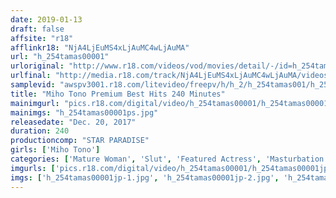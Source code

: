 ```yaml
---
date: 2019-01-13
draft: false
affsite: "r18"
afflinkr18: "NjA4LjEuMS4xLjAuMC4wLjAuMA"
url: "h_254tamas00001"
urloriginal: "http://www.r18.com/videos/vod/movies/detail/-/id=h_254tamas00001"
urlfinal: "http://media.r18.com/track/NjA4LjEuMS4xLjAuMC4wLjAuMA/videos/vod/movies/detail/-/id=h_254tamas00001"
samplevid: "awspv3001.r18.com/litevideo/freepv/h/h_2/h_254tamas001/h_254tamas001_dmb_w.mp4"
title: "Miho Tono Premium Best Hits 240 Minutes"
mainimgurl: "pics.r18.com/digital/video/h_254tamas00001/h_254tamas00001ps.jpg"
mainimgs: "h_254tamas00001ps.jpg"
releasedate: "Dec. 20, 2017"
duration: 240
productioncomp: "STAR PARADISE"
girls: ['Miho Tono']
categories: ['Mature Woman', 'Slut', 'Featured Actress', 'Masturbation', 'Footjob', 'Over 4 Hours', 'Hi-Def', 'Actress Best Compilation']
imgurls: ['pics.r18.com/digital/video/h_254tamas00001/h_254tamas00001jp-1.jpg', 'pics.r18.com/digital/video/h_254tamas00001/h_254tamas00001jp-2.jpg', 'pics.r18.com/digital/video/h_254tamas00001/h_254tamas00001jp-3.jpg', 'pics.r18.com/digital/video/h_254tamas00001/h_254tamas00001jp-4.jpg', 'pics.r18.com/digital/video/h_254tamas00001/h_254tamas00001jp-5.jpg', 'pics.r18.com/digital/video/h_254tamas00001/h_254tamas00001jp-6.jpg', 'pics.r18.com/digital/video/h_254tamas00001/h_254tamas00001jp-7.jpg', 'pics.r18.com/digital/video/h_254tamas00001/h_254tamas00001jp-8.jpg', 'pics.r18.com/digital/video/h_254tamas00001/h_254tamas00001jp-9.jpg', 'pics.r18.com/digital/video/h_254tamas00001/h_254tamas00001jp-10.jpg', 'pics.r18.com/digital/video/h_254tamas00001/h_254tamas00001jp-11.jpg', 'pics.r18.com/digital/video/h_254tamas00001/h_254tamas00001jp-12.jpg', 'pics.r18.com/digital/video/h_254tamas00001/h_254tamas00001jp-13.jpg', 'pics.r18.com/digital/video/h_254tamas00001/h_254tamas00001jp-14.jpg', 'pics.r18.com/digital/video/h_254tamas00001/h_254tamas00001jp-15.jpg', 'pics.r18.com/digital/video/h_254tamas00001/h_254tamas00001jp-16.jpg', 'pics.r18.com/digital/video/h_254tamas00001/h_254tamas00001jp-17.jpg', 'pics.r18.com/digital/video/h_254tamas00001/h_254tamas00001jp-18.jpg', 'pics.r18.com/digital/video/h_254tamas00001/h_254tamas00001jp-19.jpg', 'pics.r18.com/digital/video/h_254tamas00001/h_254tamas00001jp-20.jpg']
imgs: ['h_254tamas00001jp-1.jpg', 'h_254tamas00001jp-2.jpg', 'h_254tamas00001jp-3.jpg', 'h_254tamas00001jp-4.jpg', 'h_254tamas00001jp-5.jpg', 'h_254tamas00001jp-6.jpg', 'h_254tamas00001jp-7.jpg', 'h_254tamas00001jp-8.jpg', 'h_254tamas00001jp-9.jpg', 'h_254tamas00001jp-10.jpg', 'h_254tamas00001jp-11.jpg', 'h_254tamas00001jp-12.jpg', 'h_254tamas00001jp-13.jpg', 'h_254tamas00001jp-14.jpg', 'h_254tamas00001jp-15.jpg', 'h_254tamas00001jp-16.jpg', 'h_254tamas00001jp-17.jpg', 'h_254tamas00001jp-18.jpg', 'h_254tamas00001jp-19.jpg', 'h_254tamas00001jp-20.jpg']
---
```

